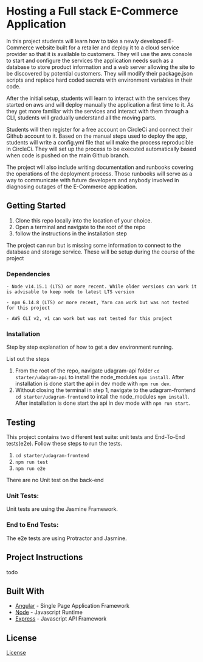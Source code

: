# Hosting a Full stack E-Commerce Application



In this project students will learn how to take a newly developed E-Commerce website built for a retailer and deploy it to a cloud service provider so that it is available to customers. They will use the aws console to start and configure the services the application needs such as a database to store product information and a web server allowing the site to be discovered by potential customers. They will modify their package.json scripts and replace hard coded secrets with environment variables in their code.

After the initial setup, students will learn to interact with the services they started on aws and will deploy manually the application a first time to it. As they get more familiar with the services and interact with them through a CLI, students will gradually understand all the moving parts. 

Students will then register for a free account on CircleCi and connect their Github account to it. Based on the manual steps used to deploy the app, students will write a config.yml file that will make the process reproducible in CircleCi. They will set up the process to be executed automatically based when code is pushed on the main Github branch.

The project will also include writing documentation and runbooks covering the operations of the deployment process. Those runbooks will serve as a way to communicate with future developers and anybody involved in diagnosing outages of the E-Commerce application.

## Getting Started

1. Clone this repo locally into the location of your choice.
1. Open a terminal and navigate to the root of the repo
1. follow the instructions in the installation step

The project can run but is missing some information to connect to the database and storage service. These will be setup during the course of the project

### Dependencies

```
- Node v14.15.1 (LTS) or more recent. While older versions can work it is advisable to keep node to latest LTS version

- npm 6.14.8 (LTS) or more recent, Yarn can work but was not tested for this project

- AWS CLI v2, v1 can work but was not tested for this project

```

### Installation

Step by step explanation of how to get a dev environment running.

List out the steps

1. From the root of the repo, navigate udagram-api folder `cd starter/udagram-api` to install the node_modules `npm install`. After installation is done start the api in dev mode with `npm run dev`.
1. Without closing the terminal in step 1, navigate to the udagram-frontend `cd starter/udagram-frontend` to intall the node_modules `npm install`.  After installation is done start the api in dev mode with `npm run start`.

## Testing

This project contains two different test suite: unit tests and End-To-End tests(e2e). Follow these steps to run the tests.
1. `cd starter/udagram-frontend`
1. `npm run test`
1. `npm run e2e`

There are no Unit test on the back-end

### Unit Tests:

Unit tests are using the Jasmine Framework. 

### End to End Tests:

The e2e tests are using Protractor and Jasmine.

## Project Instructions

todo
## Built With

* [Angular](https://angular.io/) - Single Page Application Framework
* [Node](https://nodejs.org) - Javascript Runtime
* [Express](https://expressjs.com/) - Javascript API Framework

## License

[License](LICENSE.txt)
